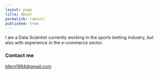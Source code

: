 ```yaml
---
layout: page
title: About
permalink: /about/
published: true
---
```


I am a Data Scientist currently working in the sports betting industry, but also with experience in the e-commerce sector.

### Contact me

[bfern1994@gmail.com](mailto:bfern1994@gmail.com)
